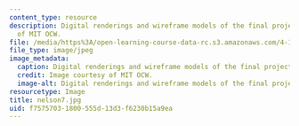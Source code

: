 ```yaml
---
content_type: resource
description: Digital renderings and wireframe models of the final project. Image courtesy
  of MIT OCW.
file: /media/https%3A/open-learning-course-data-rc.s3.amazonaws.com/4-125b-architecture-studio-building-in-landscapes-fall-2005/f75757031800555d13d3f6230b15a9ea_nelson7.jpg
file_type: image/jpeg
image_metadata:
  caption: Digital renderings and wireframe models of the final project.
  credit: Image courtesy of MIT OCW.
  image-alt: Digital renderings and wireframe models of the final project.
resourcetype: Image
title: nelson7.jpg
uid: f7575703-1800-555d-13d3-f6230b15a9ea
---
```

